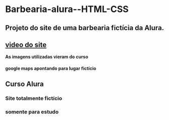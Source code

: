 # Barbearia-alura--HTML-CSS
## Projeto do site de uma barbearia fictícia da Alura.

## [video do site](https://www.youtube.com/watch?v=W18jsNa8KmA&t=29s)
**As imagens utilizadas vieram do curso**
#### google maps apontando para lugar fictício

## Curso Alura

### **Site totalmente fictício** 
### **somente para estudo**